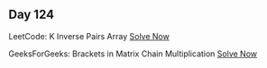 ## Day 124

LeetCode: K Inverse Pairs Array 
[Solve Now](https://leetcode.com/problems/k-inverse-pairs-array/description/)

GeeksForGeeks: Brackets in Matrix Chain Multiplication 
[Solve Now](https://www.geeksforgeeks.org/problems/brackets-in-matrix-chain-multiplication1024/1)